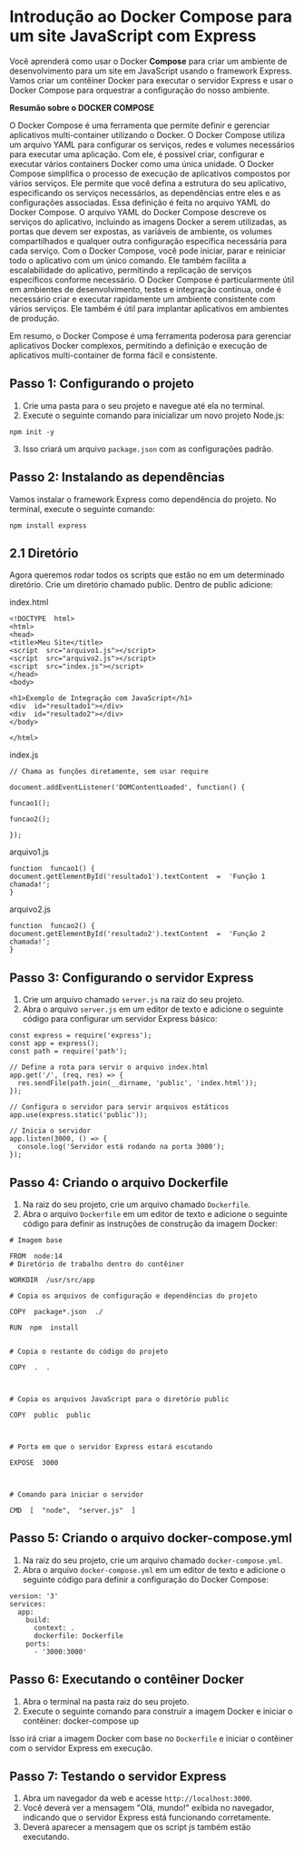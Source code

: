 # Introdução ao Docker Compose para um site JavaScript com Express

Você aprenderá como usar o Docker **Compose** para criar um ambiente de desenvolvimento para um site em JavaScript usando o framework Express. Vamos criar um contêiner Docker para executar o servidor Express e usar o Docker Compose para orquestrar a configuração do nosso ambiente.

**Resumão sobre o DOCKER COMPOSE**

O Docker Compose é uma ferramenta que permite definir e gerenciar aplicativos multi-container utilizando o Docker. O Docker Compose utiliza um arquivo YAML para configurar os serviços, redes e volumes necessários para executar uma aplicação. Com ele, é possível criar, configurar e executar vários containers Docker como uma única unidade. O Docker Compose simplifica o processo de execução de aplicativos compostos por vários serviços. Ele permite que você defina a estrutura do seu aplicativo, especificando os serviços necessários, as dependências entre eles e as configurações associadas. Essa definição é feita no arquivo YAML do Docker Compose. O arquivo YAML do Docker Compose descreve os serviços do aplicativo, incluindo as imagens Docker a serem utilizadas, as portas que devem ser expostas, as variáveis de ambiente, os volumes compartilhados e qualquer outra configuração específica necessária para cada serviço. Com o Docker Compose, você pode iniciar, parar e reiniciar todo o aplicativo com um único comando. Ele também facilita a escalabilidade do aplicativo, permitindo a replicação de serviços específicos conforme necessário. O Docker Compose é particularmente útil em ambientes de desenvolvimento, testes e integração contínua, onde é necessário criar e executar rapidamente um ambiente consistente com vários serviços. Ele também é útil para implantar aplicativos em ambientes de produção.

Em resumo, o Docker Compose é uma ferramenta poderosa para gerenciar aplicativos Docker complexos, permitindo a definição e execução de aplicativos multi-container de forma fácil e consistente.


## Passo 1: Configurando o projeto

1.  Crie uma pasta para o seu projeto e navegue até ela no terminal.
2.  Execute o seguinte comando para inicializar um novo projeto Node.js:
````
npm init -y
````

3.  Isso criará um arquivo `package.json` com as configurações padrão.
## Passo 2: Instalando as dependências

Vamos instalar o framework Express como dependência do projeto. No terminal, execute o seguinte comando:

````
npm install express
````

## 2.1 Diretório 
Agora queremos rodar todos os scripts que estão no em um determinado diretório. Crie um diretório chamado public. 
Dentro de public adicione: 

index.html 
````
<!DOCTYPE  html>
<html>
<head>
<title>Meu Site</title>
<script  src="arquivo1.js"></script>
<script  src="arquivo2.js"></script>
<script  src="index.js"></script>
</head>
<body>

<h1>Exemplo de Integração com JavaScript</h1>
<div  id="resultado1"></div>
<div  id="resultado2"></div>
</body>

</html>
````


index.js
````
// Chama as funções diretamente, sem usar require

document.addEventListener('DOMContentLoaded', function() {

funcao1();

funcao2();

});
````

arquivo1.js
````
function  funcao1() {
document.getElementById('resultado1').textContent  =  'Função 1 chamada!';
}
````

arquivo2.js

````
function  funcao2() {
document.getElementById('resultado2').textContent  =  'Função 2 chamada!';
}
````





## Passo 3: Configurando o servidor Express

1.  Crie um arquivo chamado `server.js` na raiz do seu projeto.
2.  Abra o arquivo `server.js` em um editor de texto e adicione o seguinte código para configurar um servidor Express básico:
````
const express = require('express');
const app = express();
const path = require('path');

// Define a rota para servir o arquivo index.html
app.get('/', (req, res) => {
  res.sendFile(path.join(__dirname, 'public', 'index.html'));
});

// Configura o servidor para servir arquivos estáticos
app.use(express.static('public'));

// Inicia o servidor
app.listen(3000, () => {
  console.log('Servidor está rodando na porta 3000');
});
````

## Passo 4: Criando o arquivo Dockerfile

1.  Na raiz do seu projeto, crie um arquivo chamado `Dockerfile`.
2.  Abra o arquivo `Dockerfile` em um editor de texto e adicione o seguinte código para definir as instruções de construção da imagem Docker:
````
# Imagem base

FROM  node:14
# Diretório de trabalho dentro do contêiner

WORKDIR  /usr/src/app

# Copia os arquivos de configuração e dependências do projeto

COPY  package*.json  ./

RUN  npm  install

  
# Copia o restante do código do projeto

COPY  .  .

  

# Copia os arquivos JavaScript para o diretório public

COPY  public  public

  

# Porta em que o servidor Express estará escutando

EXPOSE  3000

  

# Comando para iniciar o servidor

CMD  [  "node",  "server.js"  ]
````



## Passo 5: Criando o arquivo docker-compose.yml

1.  Na raiz do seu projeto, crie um arquivo chamado `docker-compose.yml`.
2.  Abra o arquivo `docker-compose.yml` em um editor de texto e adicione o seguinte código para definir a configuração do Docker Compose:
````
version: '3'
services:
  app:
    build:
      context: .
      dockerfile: Dockerfile
    ports:
      - '3000:3000'
````

## Passo 6: Executando o contêiner Docker

1.  Abra o terminal na pasta raiz do seu projeto.
2.  Execute o seguinte comando para construir a imagem Docker e iniciar o contêiner: docker-compose up

Isso irá criar a imagem Docker com base no `Dockerfile` e iniciar o contêiner com o servidor Express em execução.


## Passo 7: Testando o servidor Express

1.  Abra um navegador da web e acesse `http://localhost:3000`.
2.  Você deverá ver a mensagem "Olá, mundo!" exibida no navegador, indicando que o servidor Express está funcionando corretamente.
3. Deverá aparecer a mensagem que os script js também estão executando. 

